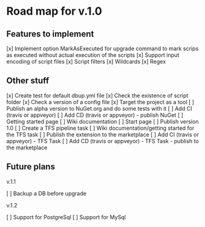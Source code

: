 ﻿# Road map for v.1.0

## Features to implement

[x] Implement option MarkAsExecuted for upgrade command to mark scrips as executed without actual execution of the scripts
[x] Support input encoding of script files
[x] Script filters
    [x] Wildcards
    [x] Regex

## Other stuff

[x] Create test for default dbup.yml file
[x] Check the existence of script folder
[x] Check a version of a config file
[x] Target the project as a tool
[ ] Publish an alpha version to NuGet.org and do some tests with it
[ ] Add CI (travis or appveyor)
[ ] Add CD (travis or appveyor) - publish NuGet
[ ] Getting started page
[ ] Wiki documentation
[ ] Start page
[ ] Publish version 1.0
[ ] Create a TFS pipeline task
[ ] Wiki documentation/getting started for the TFS task
[ ] Publish the extension to the marketplace
[ ] Add CI (travis or appveyor) - TFS Task
[ ] Add CD (travis or appveyor) - TFS Task - publish to the marketplace

## Future plans

v.1.1

[ ] Backup a DB before upgrade

v.1.2

[ ] Support for PostgreSql
[ ] Support for MySql
